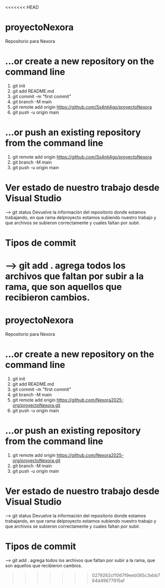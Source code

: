 <<<<<<< HEAD
# proyectoNexora
Repositorio para Nexora


# …or create a new repository on the command line

1. git init
2. git add README.md
3. git commit -m "first commit"
4. git branch -M main
5. git remote add origin https://github.com/Ss4nti4go/proyectoNexora
6. git push -u origin main

# …or push an existing repository from the command line

1. git remote add origin https://github.com/Ss4nti4go/proyectoNexora
2. git branch -M main
3. git push -u origin main

# Ver estado de nuestro trabajo desde Visual Studio
--> git status 
Devuelve la información del repositorio donde estamos trabajando, en que rama delproyecto estamos subiendo nuestro trabajo y que archivos se subieron correctamente y cuales faltan por subir.
# Tipos de commit
--> git add . agrega todos los archivos que faltan por subir a la rama, que son aquellos que recibieron cambios.
=======
# proyectoNexora
Repositorio para Nexora


# …or create a new repository on the command line

1. git init
2. git add README.md
3. git commit -m "first commit"
4. git branch -M main
5. git remote add origin https://github.com/Nexora2025-org/proyectoNexora.git
6. git push -u origin main

# …or push an existing repository from the command line

1. git remote add origin https://github.com/Nexora2025-org/proyectoNexora.git
3. git branch -M main
4. git push -u origin main

# Ver estado de nuestro trabajo desde Visual Studio
--> git status 
Devuelve la información del repositorio donde estamos trabajando, en que rama delproyecto estamos subiendo nuestro trabajo y que archivos se subieron correctamente y cuales faltan por subir.
# Tipos de commit
--> git add . agrega todos los archivos que faltan por subir a la rama, que son aquellos que recibieron cambios.
>>>>>>> 0279262cf1067f9eeb085c3ebb764d49677915af
